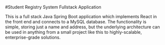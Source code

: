 #Student Registry System Fullstack Application

This is a full stack Java Spring Boot application which implements React in the front end and connects to a MySQL database. 
The functionality is simple, storing just a name and address, but the underlying architecture can be used in anything from
a small project like this to highly-scalable, enterprise-grade solutions.
